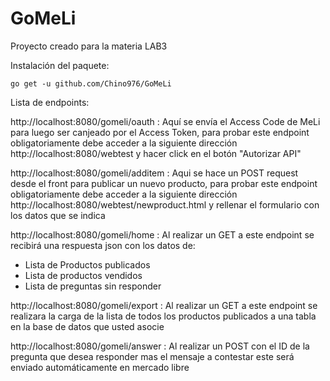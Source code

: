 # GoMeLi
Proyecto creado para la materia LAB3

Instalación del paquete:

```
go get -u github.com/Chino976/GoMeLi
```

Lista de endpoints:

http://localhost:8080/gomeli/oauth : Aquí se envía el Access Code de MeLi para luego ser canjeado por el Access Token, para probar este endpoint obligatoriamente debe acceder a la siguiente dirección http://localhost:8080/webtest y hacer click en el botón "Autorizar API"

http://localhost:8080/gomeli/additem : Aqui se hace un POST request desde el front para publicar un nuevo producto, para probar este endpoint obligatoriamente debe acceder a la siguiente dirección http://localhost:8080/webtest/newproduct.html y rellenar el formulario con los datos que se indica 

http://localhost:8080/gomeli/home : Al realizar un GET a este endpoint se recibirá una respuesta json con los datos de:

- Lista de Productos publicados
- Lista de productos vendidos
- Lista de preguntas sin responder

http://localhost:8080/gomeli/export : Al realizar un GET a este endpoint se realizara la carga de la lista de todos los productos publicados a una tabla en la base de datos que usted asocie

http://localhost:8080/gomeli/answer : Al realizar un POST con el ID de la pregunta que desea responder mas el mensaje a contestar este será enviado automáticamente en mercado libre

